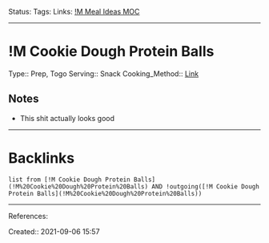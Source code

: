 Status: 
Tags: 
Links: [!M Meal Ideas MOC](!M%20Meal%20Ideas%20MOC)
___
# !M Cookie Dough Protein Balls
Type:: Prep, Togo
Serving:: Snack
Cooking_Method::
[Link](https://runlifteatrepeat.com/cookie-dough-protein-bites/?utm_medium=social&utm_source=pinterest&utm_campaign=tailwind_tribes&utm_content=tribes&utm_term=577204922_21542234_455858)
## Notes
- This shit actually looks good
___
# Backlinks
```dataview
list from [!M Cookie Dough Protein Balls](!M%20Cookie%20Dough%20Protein%20Balls) AND !outgoing([!M Cookie Dough Protein Balls](!M%20Cookie%20Dough%20Protein%20Balls))
```
___
References:

Created:: 2021-09-06 15:57

